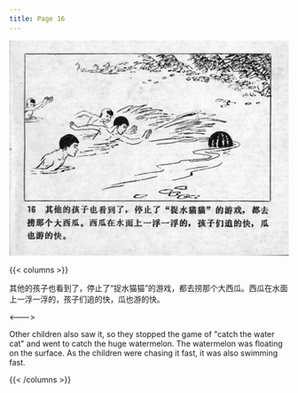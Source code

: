 ```yaml
---
title: Page 16
---
```


![niqiu page](./../../images/niqiu/seifert0397_nqkg_0020_016.jpg)

{{< columns >}}

其他的孩子也看到了，停止了“捉水猫猫”的游戏，都去捞那个大西瓜。西瓜在水面上一浮一浮的，孩子们追的快，瓜也游的快。

<--->

Other children also saw it, so they stopped the game of "catch the water cat" and went to catch the huge watermelon. The watermelon was floating on the surface. As the children were chasing it fast, it was also swimming fast.

{{< /columns >}}

